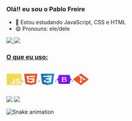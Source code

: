 ### Olá!! eu sou o Pablo Freire

- 🌱 Estou estudando JavaScript, CSS e HTML
- 😄 Pronouns: ele/dele

<div>
  <a href="https://github.com/yPabloo">
  <img height="160em" src="https://github-readme-stats.vercel.app/api?username=yPabloo&show_icons=true&theme=tokyonight&include_all_commits=true&count_private=true"/>
  <img height="160em" src="https://github-readme-stats.vercel.app/api/top-langs/?username=yPabloo&layout=compact&langs_count=7&theme=tokyonight"/>
</div>

### O que eu uso:

<div style="display: inline_block"><br>
  <img align="center" alt="Pablo-Js" height="30" width="40" src="https://raw.githubusercontent.com/devicons/devicon/master/icons/javascript/javascript-plain.svg">
  <img align="center" alt="Pablo-HTML" height="30" width="40" src="https://raw.githubusercontent.com/devicons/devicon/master/icons/html5/html5-original.svg">
  <img align="center" alt="Pablo-CSS" height="30" width="40" src="https://raw.githubusercontent.com/devicons/devicon/master/icons/css3/css3-original.svg">
  <img align="center" alt="Pablo-Bootstrap" height="30" width="40" src="https://raw.githubusercontent.com/devicons/devicon/master/icons/bootstrap/bootstrap-original.svg">
  <img align="center" alt="Pablo-Git" height="30" width="40" src="https://raw.githubusercontent.com/devicons/devicon/master/icons/git/git-original.svg">  
</div>

##

<div>
  <a href="https://www.instagram.com/hi_pabloo/" target="_blank"><img src="https://img.shields.io/badge/-Instagram-%23E4405F?style=for-the-badge&logo=instagram&logoColor=white" target="_blank"></a>
  <a href="https://www.linkedin.com/in/pablo-freire-b317a1259/" target="_blank"><img src="https://img.shields.io/badge/-LinkedIn-%230077B5?style=for-the-badge&logo=linkedin&logoColor=white" target="_blank"></a>
</div>

![Snake animation](https://github.com/yPabloo/yPabloo/blob/output/github-contribution-grid-snake.svg)


